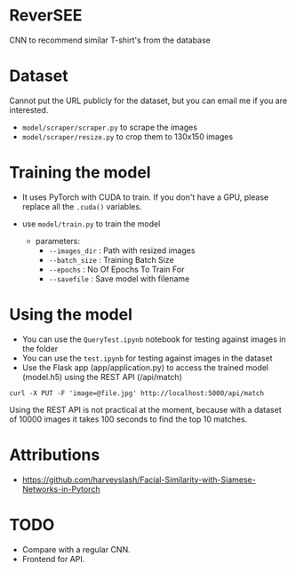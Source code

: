 # ReverSEE

CNN to recommend similar T-shirt's from the database

# Dataset
Cannot put the URL publicly for the dataset, but you can email me if you are interested. 

- `model/scraper/scraper.py` to scrape the images
- `model/scraper/resize.py` to crop them to 130x150 images

# Training the model

- It uses PyTorch with CUDA to train. If you don't have a GPU, please replace all the `.cuda()` variables.

- use `model/train.py` to train the model
    - parameters: 
        - `--images_dir` : Path with resized images
        - `--batch_size` : Training Batch Size
        - `--epochs` : No Of Epochs To Train For
        - `--savefile` : Save model with filename
# Using the model
- You can use the `QueryTest.ipynb` notebook for testing against images in the folder
- You can use the `test.ipynb` for testing against images in the dataset
- Use the Flask app (app/application.py) to access the trained model (model.h5) using the REST API (/api/match)

```curl -X PUT -F 'image=@file.jpg' http://localhost:5000/api/match``` 

Using the REST API is not practical at the moment, because with a dataset of 10000 images it takes 100 seconds to find the top 10 matches.
# Attributions 
- https://github.com/harveyslash/Facial-Similarity-with-Siamese-Networks-in-Pytorch

# TODO
- Compare with a regular CNN.
- Frontend for API.